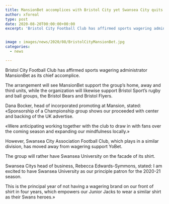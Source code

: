 ```yaml
---
title: MansionBet accomplices with Bristol City yet Swansea City quits any pretense of wagering sponsor
author: xforeal 
type: post
date: 2020-08-20T00:00:00+00:00
excerpt: 'Bristol City Football Club has affirmed sports wagering administrator MansionBet as its head partner '


image : images/news/2020/08/BristolCityMansionBet.jpg
categories:
  - news

---
```

Bristol City Football Club has affirmed sports wagering administrator MansionBet as its chief accomplice. 

The arrangement will see MansionBet support the group&#8217;s home, away and third units, while the organization will likewise support Bristol Sport&#8217;s rugby and ball groups, the Bristol Bears and Bristol Flyers. 

Dana Bocker, head of incorporated promoting at Mansion, stated: &#171;Sponsorship of a Championship group shows our proceeded with center and backing of the UK advertise. 

&#171;Were anticipating working together with the club to draw in with fans over the coming season and expanding our mindfulness locally.&#187; 

However, Swansea City Association Football Club, which plays in a similar division, has moved away from wagering support YoBet. 

The group will rather have Swansea University on the facade of its shirt. 

Swansea Citys head of business, Rebecca Edwards-Symmons, stated: I am excited to have Swansea University as our principle patron for the 2020-21 season. 

This is the principal year of not having a wagering brand on our front of shirt in four years, which empowers our Junior Jacks to wear a similar shirt as their Swans heroes.&#187;
